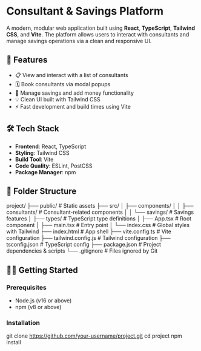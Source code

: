 # Consultant & Savings Platform

A modern, modular web application built using **React**, **TypeScript**, **Tailwind CSS**, and **Vite**. The platform allows users to interact with consultants and manage savings operations via a clean and responsive UI.

## 🚀 Features

- 📋 View and interact with a list of consultants
- 🗓️ Book consultants via modal popups
- 💸 Manage savings and add money functionality
- 💡 Clean UI built with Tailwind CSS
- ⚡ Fast development and build times using Vite

## 🛠️ Tech Stack

- **Frontend**: React, TypeScript
- **Styling**: Tailwind CSS
- **Build Tool**: Vite
- **Code Quality**: ESLint, PostCSS
- **Package Manager**: npm

## 📂 Folder Structure

project/
├── public/ # Static assets
├── src/
│ ├── components/
│ │ ├── consultants/ # Consultant-related components
│ │ └── savings/ # Savings features
│ ├── types/ # TypeScript type definitions
│ ├── App.tsx # Root component
│ ├── main.tsx # Entry point
│ └── index.css # Global styles with Tailwind
├── index.html # App shell
├── vite.config.ts # Vite configuration
├── tailwind.config.js # Tailwind configuration
├── tsconfig.json # TypeScript config
├── package.json # Project dependencies & scripts
└── .gitignore # Files ignored by Git


## 🧑‍💻 Getting Started

### Prerequisites

- Node.js (v16 or above)
- npm (v8 or above)

### Installation

git clone https://github.com/your-username/project.git
cd project
npm install
